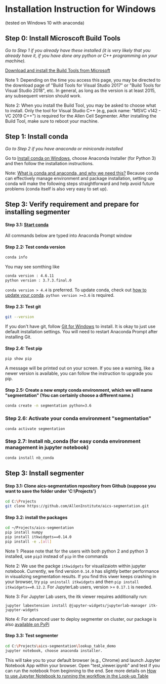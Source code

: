 # Installation Instruction for Windows 

(tested on Windows 10 with anaconda)


## Step 0: Install Microscoft Build Tools

*Go to Step 1 if you already have these installed (it is very likely that you already have it, if you have done any python or C++ programming on your machine).*


[Download and install the Build Tools from Microsoft](https://visualstudio.microsoft.com/visual-cpp-build-tools/)

Note 1: Depending on the time you access this page, you may be directed to the download page of "Build Tools for Visual Studio 2017" or "Build Tools for Visual Studio 2018", etc. In general, as long as the version is at least 2015, any subsequent version should work. 

Note 2: When you install the Build Tool, you may be asked to choose what to install. Only the tool for Visual Studio C++ (e.g, pack name: "MSVC v142 - VC 2019 C++") is required for the Allen Cell Segmenter. After installing the Build Tool, make sure to reboot your machine. 

## Step 1: Install conda

*Go to Step 2 if you have anaconda or miniconda installed*

Go to [Install conda on Windows](https://docs.conda.io/projects/conda/en/latest/user-guide/install/windows.html), choose Anaconda Installer (for Python 3) and then follow the installation instructions.

Note: [What is conda and anaconda, and why we need this?](conda_why.md) Because conda can effectively manage environment and package installation, setting up conda will make the following steps straightforward and help avoid future problems (conda itself is also very easy to set up).

## Step 3: Verify requirement and prepare for installing segmenter


#### Step 3.1: [Start conda](https://docs.conda.io/projects/conda/en/latest/user-guide/getting-started.html#starting-conda)

All commands below are typed into Anaconda Prompt window

#### Step 2.2: Test conda version

```bash
conda info
```

You may see somthing like
```bash
conda version : 4.6.11
python version : 3.7.3.final.0
```

`conda version > 4.4` is preferred. To update conda, check out [how to update your conda](https://www.anaconda.com/keeping-anaconda-date/). `python version >=3.6` is required.

#### Step 2.3: Test git

```bash 
git --version
```

If you don't have git, follow [Git for Windows](https://www.atlassian.com/git/tutorials/install-git#windows) to install. It is okay to just use default installation settings. You will need to restart Anaconda Prompt after installing Git.

#### Step 2.4: Test pip

```bash
pip show pip
```

A message will be printed out on your screen. If you see a warning, like a newer version is available, you can follow the instruction to upgrade you pip.

#### Step 2.5: Create a new empty conda environment, which we will name "segmentation" (You can certainly choose a different name.)

``` bash 
conda create -n segmentation python=3.6
```

### Step 2.6: Activate your conda environment "segmentation"

``` bash
conda activate segmentation
```

### Step 2.7: Install nb_conda (for easy conda environment management in jupyter notebook)

```bash
conda install nb_conda
```

## Step 3: Install segmenter

#### Step 3.1: Clone aics-segmentation repository from Github (suppose you want to save the folder under 'C:\Projects')

```bash
cd C:\Projects
git clone https://github.com/AllenInstitute/aics-segmentation.git
```


#### Step 3.2: install the packages

```bash
cd ~/Projects/aics-segmentation
pip install numpy
pip install itkwidgets==0.14.0
pip install -e .[all]
```

Note 1: Please note that for the users with both python 2 and python 3 installed, use `pip3` instead of `pip` in the commands

Note 2: We use the packge `itkwidgets` for visualizaiotn within jupyter notebook. Currently, we find version `0.14.0` has slightly better performance in visualizing segmentation results. If you find this viwer keeps crashing in your browser, try `pip uninstall itkwidgets` and then `pip install itkwidgets==0.12.2`. For JupyterLab users, version >= `0.17.1` is needed.

Note 3: For Jupyter Lab users, the itk viewer requires additionally run:

```
jupyter labextension install @jupyter-widgets/jupyterlab-manager itk-jupyter-widgets
```

Note 4: For advanced user to deploy segmenter on cluster, our package is also [available on PyPi](https://pypi.org/project/aicssegmentation/)

#### Step 3.3: Test segmenter

``` bash 
cd C:\Projects\aics-segmentation\lookup_table_demo
jupyter notebook, choose anaconda installer.
```

This will take you to your default browser (e.g., Chrome) and launch Jupyter Notebook App within your browser. Open "test_viewer.ipynb" and test if you can run the notebook from beginning to the end. See more details on [How to use Jupyter Notebook to running the workflow in the Look-up Table](../docs/jupyter_lookup_table.md)


